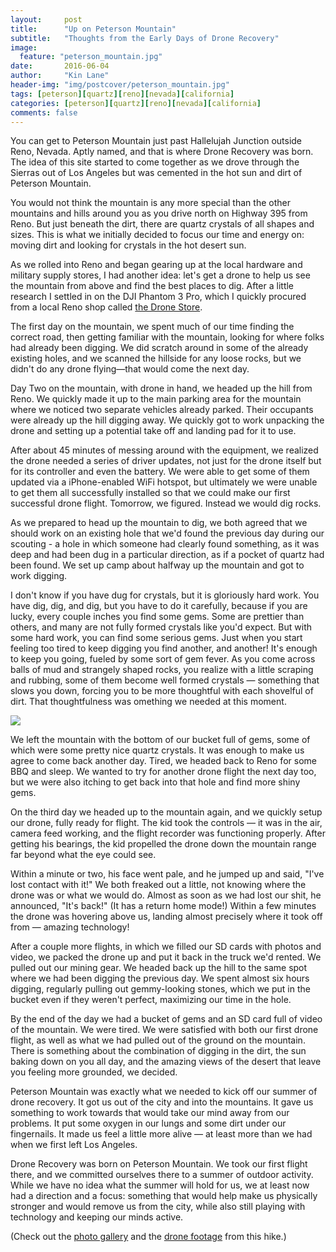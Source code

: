 ```yaml
---
layout:     post
title:      "Up on Peterson Mountain"
subtitle:   "Thoughts from the Early Days of Drone Recovery"
image:
  feature: "peterson_mountain.jpg"
date:       2016-06-04
author:     "Kin Lane"
header-img: "img/postcover/peterson_mountain.jpg"
tags: [peterson][quartz][reno][nevada][california]
categories: [peterson][quartz][reno][nevada][california]
comments: false
---
```

You can get to Peterson Mountain just past Hallelujah Junction outside Reno, Nevada. Aptly named, and that is where Drone Recovery was born. The idea of this site started to come together as we drove through the Sierras out of Los Angeles but was cemented in the hot sun and dirt of Peterson Mountain.

You would not think the mountain is any more special than the other mountains and hills around you as you drive north on Highway 395 from Reno. But just beneath the dirt, there are quartz crystals of all shapes and sizes. This is what we initially decided to focus our time and energy on: moving dirt and looking for crystals in the hot desert sun.

As we rolled into Reno and began gearing up at the local hardware and military supply stores, I had another idea: let's get a drone to help us see the mountain from above and find the best places to dig. After a little research I settled in on the DJI Phantom 3 Pro, which I quickly procured from a local Reno shop called [the Drone Store](https://www.thedronestorenv.com/). 

The first day on the mountain, we spent much of our time finding the correct road, then getting familiar with the mountain, looking for where folks had already been digging. We did scratch around in some of the already existing holes, and we scanned the hillside for any loose rocks, but we didn't do any drone flying—that would come the next day.

Day Two on the mountain, with drone in hand, we headed up the hill from Reno. We quickly made it up to the main parking area for the mountain where we noticed two separate vehicles already parked. Their occupants were already up the hill digging away. We quickly got to work unpacking the drone and setting up a potential take off and landing pad for it to use. 

After about 45 minutes of messing around with the equipment, we realized the drone needed a series of driver updates, not just for the drone itself but for its controller and even the battery. We were able to get some of them updated via a iPhone-enabled WiFi hotspot, but ultimately we were unable to get them all successfully installed so that we could make our first successful drone flight. Tomorrow, we figured. Instead we would dig rocks.

As we prepared to head up the mountain to dig, we both agreed that we should work on an existing hole that we'd found the previous day during our scouting - a hole in which someone had clearly found something, as it was deep and had been dug in a particular direction, as if a pocket of quartz had been found. We set up camp about halfway up the mountain and got to work digging.

I don't know if you have dug for crystals, but it is gloriously hard work. You have dig, dig, and dig, but you have to do it carefully, because if you are lucky, every couple inches you find some gems. Some are prettier than others, and many are not fully formed crystals like you'd expect. But with some hard work, you can find some serious gems. Just when you start feeling too tired to keep digging you find another, and another! It's enough to keep you going, fueled by some sort of gem fever. As you come across balls of mud and strangely shaped rocks, you realize with a little scraping and rubbing, some of them become well formed crystals — something that slows you down, forcing you to be more thoughtful with each shovelful of dirt. That thoughtfulness was omething we needed at this moment.

<p><img src="https://s3.amazonaws.com/kinlane-productions/api-evangelist-site/blog/crystal-dig.png"></p>

We left the mountain with the bottom of our bucket full of gems, some of which were some pretty nice quartz crystals. It was enough to make us agree to come back another day. Tired, we headed back to Reno for some BBQ and sleep. We wanted to try for another drone flight the next day too, but we were also itching to get back into that hole and find more shiny gems. 

On the third day we headed up to the mountain again, and we quickly setup our drone, fully ready for flight. The kid took the controls — it was in the air, camera feed working, and the flight recorder was functioning properly. After getting his bearings, the kid propelled the drone down the mountain range far beyond what the eye could see. 

Within a minute or two, his face went pale, and he jumped up and said, "I've lost contact with it!" We both freaked out a little, not knowing where the drone was or what we would do. Almost as soon as we had lost our shit, he announced, "It's back!" (It has a return home mode!) Within a few minutes the drone was hovering above us, landing almost precisely where it took off from — amazing technology!

After a couple more flights, in which we filled our SD cards with photos and video, we packed the drone up and put it back in the truck we'd rented. We pulled out our mining gear. We headed back up the hill to the same spot where we had been digging the previous day. We spent almost six hours digging, regularly pulling out gemmy-looking stones, which we put in the bucket even if they weren't perfect, maximizing our time in the hole.

By the end of the day we had a bucket of gems and an SD card full of video of the mountain. We were tired. We were satisfied with both our first drone flight, as well as what we had pulled out of the ground on the mountain. There is something about the combination of digging in the dirt, the sun baking down on you all day, and the amazing views of the desert that leave you feeling more grounded, we decided.

Peterson Mountain was exactly what we needed to kick off our summer of drone recovery. It got us out of the city and into the mountains. It gave us something to work towards that would take our mind away from our problems. It put some oxygen in our lungs and some dirt under our fingernails. It made us feel a little more alive — at least more than we had when we first left Los Angeles. 

Drone Recovery was born on Peterson Mountain. We took our first flight there, and we committed ourselves there to a summer of outdoor activity. While we have no idea what the summer will hold for us, we at least now had a direction and a focus: something that would help make us physically stronger and would remove us from the city, while also still playing with technology and keeping our minds active.

(Check out the [photo gallery](http://dronerecovery.org/gallery/peterson_may2016/) and the [drone footage](http://dronerecovery.org/video/peterson_may2016/) from this hike.)




